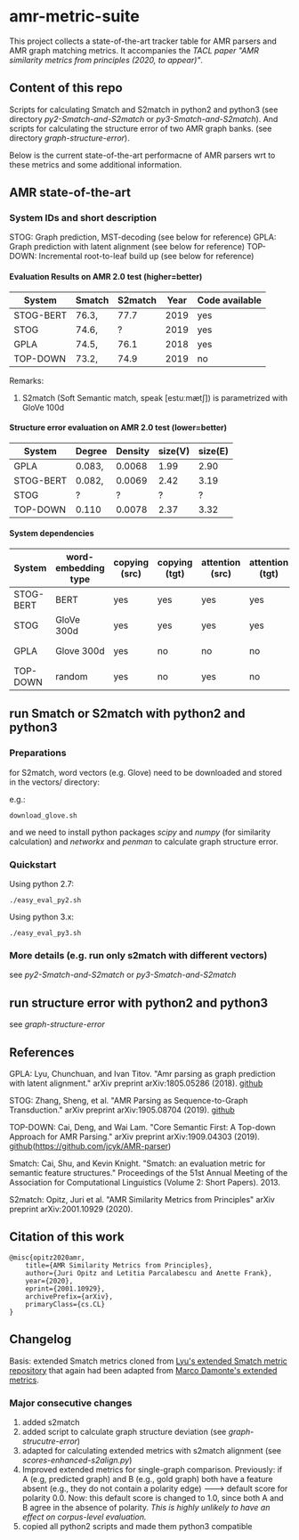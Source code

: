 # amr-metric-suite 
This project collects a state-of-the-art tracker table for AMR parsers and AMR graph matching metrics. 
It accompanies the *TACL paper "AMR similarity metrics from principles (2020, to appear)"*.

## Content of this repo

Scripts for calculating Smatch and S2match in 
python2 and python3 (see directory *py2-Smatch-and-S2match* or *py3-Smatch-and-S2match*). 
And scripts for calculating the structure error of two AMR graph banks. (see directory *graph-structure-error*).

Below is the current state-of-the-art performacne of AMR parsers wrt to these metrics and some additional information.


## AMR state-of-the-art

### System IDs and short description

STOG: Graph prediction, MST-decoding (see below for reference)
GPLA: Graph prediction with latent alignment (see below for reference)
TOP-DOWN: Incremental root-to-leaf build up (see below for reference)


#### Evaluation Results on AMR 2.0 test (higher=better)

| System     | Smatch  | S2match   | Year     | Code available |
| ---        | ---     | ---       | ---      | ---            | 
| STOG-BERT  | 76.3,   | 77.7      | 2019     | yes            |
| STOG       | 74.6,   | ?         | 2019     | yes            |
| GPLA       | 74.5,   | 76.1      | 2018     | yes            |      
| TOP-DOWN   | 73.2,   | 74.9      | 2019     | no             |       

Remarks:

1. S2match (Soft Semantic match, speak [estuːmætʃ]) is parametrized with GloVe 100d


#### Structure error evaluation on AMR 2.0 test (lower=better)

| System     | Degree  | Density   |  size(V)     | size(E)    |
| ---        | ---     | ---       | ---          | ---        | 
| GPLA       | 0.083,  | 0.0068    | 1.99         | 2.90       |      
| STOG-BERT  | 0.082,  | 0.0069    | 2.42         | 3.19       |
| STOG       | ?       | ?         | ?            |  ?         |
| TOP-DOWN   | 0.110   | 0.0078    | 2.37         | 3.32       |       


#### System dependencies


| System  | word-embedding type | copying (src)      | copying (tgt)      | attention (src)      | attention (tgt)      | PrePro                         | recategorize | anon |
| ---     | ---                 | ---                | ---                | ---                  | ---                  | ---                            | ---          | ---  |
| STOG-BERT  | BERT             | yes                | yes                | yes                  | yes                  | CoreNLP, lemma/pos/ner         | yes          | yes  |
| STOG       | GloVe 300d       | yes                | yes                | yes                  | yes                  | CoreNLP, lemma/pos/ner         | yes          | yes  |
| GPLA       | Glove 300d       | yes                | no                 | no                   | no                   | CoreNLP, lemma/pos/ner         | yes          | no   |
| TOP-DOWN   | random           | yes                | no                 | yes                  | no                   | CoreNLP, lemma/pos/ner         | no           | no   |



## run Smatch or S2match with python2 and python3 

### Preparations

for S2match, word vectors (e.g. Glove) need to be downloaded and stored in the vectors/ directory:

e.g.:

```
download_glove.sh
```

and we need to install python packages *scipy* and *numpy* (for similarity calculation) and *networkx* and *penman* to calculate graph structure error.

### Quickstart

Using python 2.7:

```
./easy_eval_py2.sh
```

Using python 3.x:

```
./easy_eval_py3.sh
```

### More details (e.g. run only s2match with different vectors)

see *py2-Smatch-and-S2match* or *py3-Smatch-and-S2match*

## run structure error with python2 and python3 

see *graph-structure-error*

## References


GPLA: Lyu, Chunchuan, and Ivan Titov. "Amr parsing as graph prediction with latent alignment." arXiv preprint arXiv:1805.05286 (2018). [github](https://github.com/ChunchuanLv/AMR_AS_GRAPH_PREDICTION)

STOG: Zhang, Sheng, et al. "AMR Parsing as Sequence-to-Graph Transduction." arXiv preprint arXiv:1905.08704 (2019). [github](https://github.com/sheng-z/stog)

TOP-DOWN: Cai, Deng, and Wai Lam. "Core Semantic First: A Top-down Approach for AMR Parsing." arXiv preprint arXiv:1909.04303 (2019). [github](https://github.com/sheng-z/stog)(https://github.com/jcyk/AMR-parser)

Smatch: Cai, Shu, and Kevin Knight. "Smatch: an evaluation metric for semantic feature structures." Proceedings of the 51st Annual Meeting of the Association for Computational Linguistics (Volume 2: Short Papers). 2013.

S2match: Opitz, Juri et al. "AMR Similarity Metrics from Principles" arXiv preprint arXiv:2001.10929 (2020).


## Citation of this work


```
@misc{opitz2020amr,
    title={AMR Similarity Metrics from Principles},
    author={Juri Opitz and Letitia Parcalabescu and Anette Frank},
    year={2020},
    eprint={2001.10929},
    archivePrefix={arXiv},
    primaryClass={cs.CL}
}
``` 

## Changelog

Basis: extended Smatch metrics cloned from [Lyu's extended Smatch metric repository](https://github.com/ChunchuanLv/amr-evaluation-tool-enhanced) 
that again had been adapted from [Marco Damonte's extended metrics](https://github.com/mdtux89/amr-evaluation).

### Major consecutive changes

1. added s2match
2. added script to calculate graph structure deviation (see *graph-strucutre-error*)
3. adapted for calculating extended metrics with s2match alignment (see *scores-enhanced-s2align.py*)
4. Improved extended metrics for single-graph comparison. Previously: if A (e.g, predicted graph) 
and B (e.g., gold graph) both have a feature absent (e.g., they do not contain a polarity edge) 
---> default score for polarity 0.0. Now: this default score is changed to 1.0, 
since both A and B agree in the absence of polarity. *This is highly unlikely to have an effect on corpus-level evaluation.*
5. copied all python2 scripts and made them python3 compatible

 
